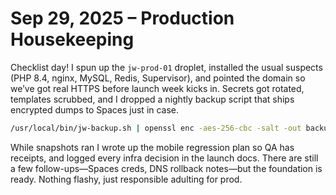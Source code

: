 # Sep 29, 2025 – Production Housekeeping

Checklist day! I spun up the `jw-prod-01` droplet, installed the usual suspects (PHP 8.4, nginx, MySQL, Redis, Supervisor), and pointed the domain so we’ve got real HTTPS before launch week kicks in. Secrets got rotated, templates scrubbed, and I dropped a nightly backup script that ships encrypted dumps to Spaces just in case.

```bash
/usr/local/bin/jw-backup.sh | openssl enc -aes-256-cbc -salt -out backup.sql.enc
```

While snapshots ran I wrote up the mobile regression plan so QA has receipts, and logged every infra decision in the launch docs. There are still a few follow-ups—Spaces creds, DNS rollback notes—but the foundation is ready. Nothing flashy, just responsible adulting for prod.
